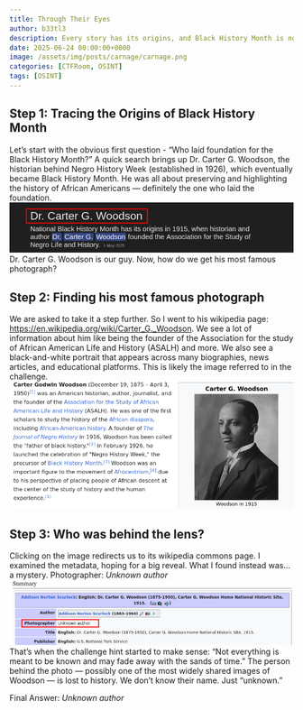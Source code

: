 ```yaml
---
title: Through Their Eyes
author: b33tl3
description: Every story has its origins, and Black History Month is no exception. Do you know who first laid its foundation? But let’s take it a step further—history isn’t just made, it’s captured. Who was behind the lens of his most famous photograph?
date: 2025-06-24 00:00:00+0000
image: /assets/img/posts/carnage/carnage.png
categories: [CTFRoom, OSINT]
tags: [OSINT]
---
```


## Step 1: Tracing the Origins of Black History Month
Let’s start with the obvious first question - “Who laid foundation for the Black History Month?”
A quick search brings up Dr. Carter G. Woodson, the historian behind Negro History Week (established in 1926), which eventually became Black History Month. He was all about preserving and highlighting the history of African Americans — definitely the one who laid the foundation.
![Challenge](/assets/img/posts/eyes/foundation.png) <br>
Dr. Carter G. Woodson is our guy. Now, how do we get his most famous photograph? 

##  Step 2: Finding his most famous photograph
We are asked to take it a step further. So I went to his wikipedia page: https://en.wikipedia.org/wiki/Carter_G._Woodson. We see a lot of information about him like being the founder of the Association for the study of African American Life and History (ASALH) and more. We also see a black-and-white portrait that appears across many biographies, news articles, and educational platforms. This is likely the image referred to in the challenge.
![Challenge](/assets/img/posts/eyes/fam.png) <br>

## Step 3: Who was behind the lens?
Clicking on the image redirects us to its wikipedia commons page. I examined the metadata, hoping for a big reveal. What I found instead was… a mystery.
Photographer: _Unknown author_
![Challenge](/assets/img/posts/eyes/photographer.png) <br>
That’s when the challenge hint started to make sense: “Not everything is meant to be known and may fade away with the sands of time.”
The person behind the photo — possibly one of the most widely shared images of Woodson — is lost to history. We don’t know their name. Just “unknown.” <br>

Final Answer: _Unknown author_